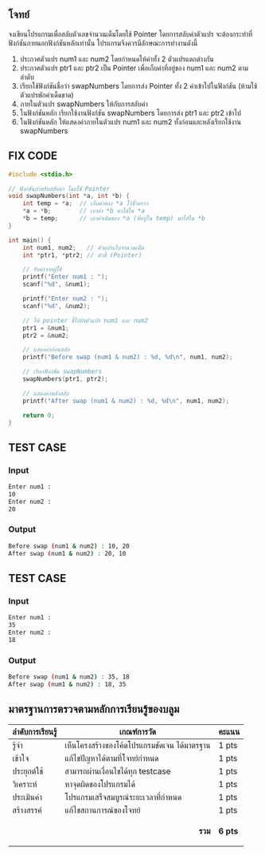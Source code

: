 ## โจทย์
จงเขียนโปรแกรมเพื่อสลับตัวเลขจำนวนเต็มโดยใช้ Pointer โดยการสลับค่าตัวแปร จะต้องกระทำที่ฟังก์ชันภายนอกฟังก์ชันหลักเท่านั้น โปรแกรมจึงควรมีลักษณะการทำงานดังนี้
1. ประกาศตัวแปร num1 และ num2 โดยกำหนดให้ค่าทั้ง 2 ตัวแปรแตกต่างกัน
2. ประกาศตัวแปร ptr1 และ ptr2 เป็น Pointer เพื่อเก็บค่าที่อยู่ของ num1 และ num2 ตามลำดับ
3. เรียกใช้ฟังก์ชันชื่อว่า swapNumbers โดยการส่ง Pointer ทั้ง 2 ค่าเข้าไปในฟังก์ชัน (ห้ามใช้ตัวแปรพักค่าเด็ดขาด)
4. ภายในตัวแปร swapNumbers ให้กับการสลับค่า
5. ในฟังก์ชันหลัก เรียกใช้งานฟังก์ชัน swapNumbers โดยการส่ง ptr1 และ ptr2 เข้าไป
6. ในฟังก์ชันหลัก ให้แสดงค่าภายในตัวแปร num1 และ num2 ทั้งก่อนและหลังเรียกใช้งาน swapNumbers

## FIX CODE
```c++
#include <stdio.h>

// ฟังก์ชันสำหรับสลับค่า โดยใช้ Pointer
void swapNumbers(int *a, int *b) {
    int temp = *a;  // เก็บค่าของ *a ไว้ชั่วคราว
    *a = *b;        // เอาค่า *b มาใส่ใน *a
    *b = temp;      // เอาค่าเดิมของ *a (ที่อยู่ใน temp) มาใส่ใน *b
}

int main() {
    int num1, num2;   // ตัวแปรเก็บจำนวนเต็ม
    int *ptr1, *ptr2; // ตัวชี้ (Pointer)

    // รับค่าจากผู้ใช้
    printf("Enter num1 : ");
    scanf("%d", &num1);

    printf("Enter num2 : ");
    scanf("%d", &num2);

    // ให้ pointer ชี้ไปยังตัวแปร num1 และ num2
    ptr1 = &num1;
    ptr2 = &num2;

    // แสดงค่าก่อนสลับ
    printf("Before swap (num1 & num2) : %d, %d\n", num1, num2);

    // เรียกฟังก์ชัน swapNumbers
    swapNumbers(ptr1, ptr2);

    // แสดงค่าหลังสลับ
    printf("After swap (num1 & num2) : %d, %d\n", num1, num2);

    return 0;
}

```

## TEST CASE
### Input
```bash
Enter num1 :
10
Enter num2 :
20
```
### Output
```bash
Before swap (num1 & num2) : 10, 20
After swap (num1 & num2) : 20, 10
```

## TEST CASE
### Input
```bash
Enter num1 :
35
Enter num2 :
18
```
### Output
```bash
Before swap (num1 & num2) : 35, 18
After swap (num1 & num2) : 18, 35
```

## มาตรฐานการตรวจตามหลักการเรียนรู้ของบลูม
| ลำดับการเรียนรู้ | เกณฑ์การวัด | คะแนน |
| -------- | -------- | -------- |
| รู้จำ | เห็นโครงสร้างของโค้ดโปรแกรมชัดเจน ได้มาตรฐาน | 1 pts |
| เข้าใจ | แก้ไขปัญหาได้ตามที่โจทย์กำหนด | 1 pts |
| ประยุกต์ใช้ | สามารถผ่านเงื่อนไขได้ทุก testcase | 1 pts |
| วิเคราะห์ | หาจุดผิดของโปรแกรมได้ | 1 pts |
| ประเมินค่า | โปรแกรมเสร็จสมบูรณ์ระยะเวลาที่กำหนด | 1 pts |
| สร้างสรรค์ | แก้ไขสถานการณ์ของโจทย์ | 1 pts |
||<p style='text-align: right !important;'>**รวม**</p>|**6 pts**|
